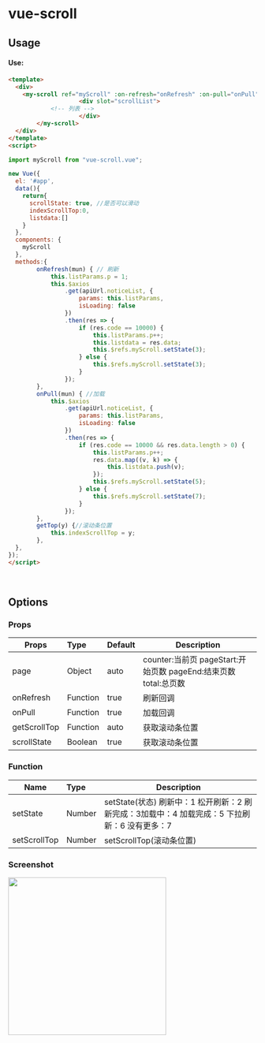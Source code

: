 # vue-scroll
## Usage

#### Use:

```html
<template>
  <div>
    <my-scroll ref="myScroll" :on-refresh="onRefresh" :on-pull="onPull" :get-scroll-top="getTop" :scroll-state="scrollState">
					<div slot="scrollList">
            <!-- 列表 -->
					</div>
		</my-scroll>
  </div>
</template>
<script>

import myScroll from "vue-scroll.vue";

new Vue({
  el: '#app',
  data(){
    return{
      scrollState: true, //是否可以滑动
      indexScrollTop:0,
      listdata:[]
    }
  },
  components: {
    myScroll
  },
  methods:{
        onRefresh(mun) { // 刷新
            this.listParams.p = 1;
            this.$axios
                .get(apiUrl.noticeList, {
                    params: this.listParams,
                    isLoading: false
                })
                .then(res => {
                    if (res.code == 10000) {
                        this.listParams.p++;
                        this.listdata = res.data;
                        this.$refs.myScroll.setState(3);
                    } else {
                        this.$refs.myScroll.setState(3);
                    }
                });
        },
        onPull(mun) { //加载
            this.$axios
                .get(apiUrl.noticeList, {
                    params: this.listParams,
                    isLoading: false
                })
                .then(res => {
                    if (res.code == 10000 && res.data.length > 0) {
                        this.listParams.p++;
                        res.data.map((v, k) => {
                            this.listdata.push(v);
                        });
                        this.$refs.myScroll.setState(5);
                    } else {
                        this.$refs.myScroll.setState(7);
                    }
                });
        },
        getTop(y) {//滚动条位置
            this.indexScrollTop = y;
        },
  },
});
</script>
```
<br>


## Options

### Props
| Props        | Type     | Default | Description                                                        |
| ------------ | :------- | ------- | ------------------------------------------------------------------ |
| page         | Object   | auto    | counter:当前页  pageStart:开始页数  pageEnd:结束页数  total:总页数 |
| onRefresh    | Function | true    | 刷新回调                                                           |
| onPull       | Function | true    | 加载回调                                                           |
| getScrollTop | Function | auto    | 获取滚动条位置                                                     |
| scrollState  | Boolean  | true    | 获取滚动条位置                                                     |

### Function
| Name         | Type   | Description                                                                                   |
| ------------ | :----- | --------------------------------------------------------------------------------------------- |
| setState     | Number | setState(状态) 刷新中：1 松开刷新：2 刷新完成：3加载中：4 加载完成：5 下拉刷新：6 没有更多：7 |
| setScrollTop | Number | setScrollTop(滚动条位置)                                                                      |

### Screenshot
<img src="https://github.com/474782977/vue-scroll/blob/master/screenshot/1.gif" width="320px" style="display:inline;">

